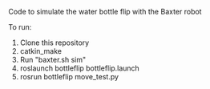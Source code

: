 Code to simulate the water bottle flip with the Baxter robot

To run:
1. Clone this repository
2. catkin_make
3. Run "baxter.sh sim"
4. roslaunch bottleflip bottleflip.launch
5. rosrun bottleflip move_test.py
